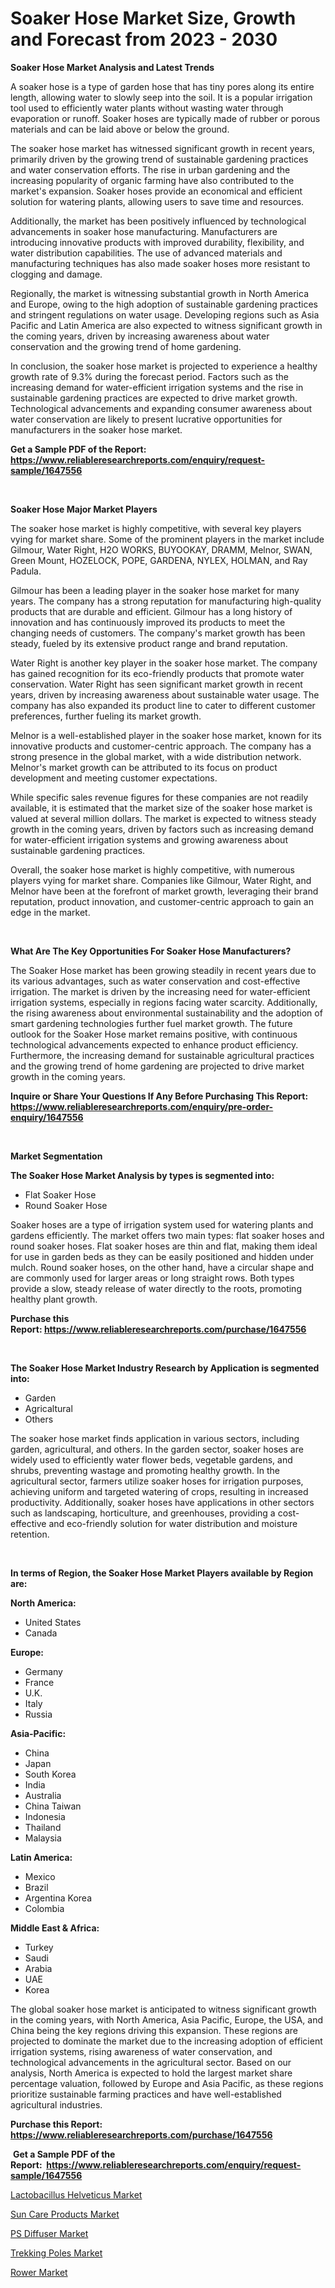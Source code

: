 <p><h1>Soaker Hose Market Size, Growth and Forecast from 2023 - 2030</h1></p><p><strong>Soaker Hose Market Analysis and Latest Trends</strong></p>
<p><p>A soaker hose is a type of garden hose that has tiny pores along its entire length, allowing water to slowly seep into the soil. It is a popular irrigation tool used to efficiently water plants without wasting water through evaporation or runoff. Soaker hoses are typically made of rubber or porous materials and can be laid above or below the ground.</p><p>The soaker hose market has witnessed significant growth in recent years, primarily driven by the growing trend of sustainable gardening practices and water conservation efforts. The rise in urban gardening and the increasing popularity of organic farming have also contributed to the market's expansion. Soaker hoses provide an economical and efficient solution for watering plants, allowing users to save time and resources.</p><p>Additionally, the market has been positively influenced by technological advancements in soaker hose manufacturing. Manufacturers are introducing innovative products with improved durability, flexibility, and water distribution capabilities. The use of advanced materials and manufacturing techniques has also made soaker hoses more resistant to clogging and damage.</p><p>Regionally, the market is witnessing substantial growth in North America and Europe, owing to the high adoption of sustainable gardening practices and stringent regulations on water usage. Developing regions such as Asia Pacific and Latin America are also expected to witness significant growth in the coming years, driven by increasing awareness about water conservation and the growing trend of home gardening.</p><p>In conclusion, the soaker hose market is projected to experience a healthy growth rate of 9.3% during the forecast period. Factors such as the increasing demand for water-efficient irrigation systems and the rise in sustainable gardening practices are expected to drive market growth. Technological advancements and expanding consumer awareness about water conservation are likely to present lucrative opportunities for manufacturers in the soaker hose market.</p></p>
<p><strong>Get a Sample PDF of the Report:&nbsp; <a href="https://www.reliableresearchreports.com/enquiry/request-sample/1647556">https://www.reliableresearchreports.com/enquiry/request-sample/1647556</a></strong></p>
<p>&nbsp;</p>
<p><strong>Soaker Hose Major Market Players</strong></p>
<p><p>The soaker hose market is highly competitive, with several key players vying for market share. Some of the prominent players in the market include Gilmour, Water Right, H2O WORKS, BUYOOKAY, DRAMM, Melnor, SWAN, Green Mount, HOZELOCK, POPE, GARDENA, NYLEX, HOLMAN, and Ray Padula.</p><p>Gilmour has been a leading player in the soaker hose market for many years. The company has a strong reputation for manufacturing high-quality products that are durable and efficient. Gilmour has a long history of innovation and has continuously improved its products to meet the changing needs of customers. The company's market growth has been steady, fueled by its extensive product range and brand reputation.</p><p>Water Right is another key player in the soaker hose market. The company has gained recognition for its eco-friendly products that promote water conservation. Water Right has seen significant market growth in recent years, driven by increasing awareness about sustainable water usage. The company has also expanded its product line to cater to different customer preferences, further fueling its market growth.</p><p>Melnor is a well-established player in the soaker hose market, known for its innovative products and customer-centric approach. The company has a strong presence in the global market, with a wide distribution network. Melnor's market growth can be attributed to its focus on product development and meeting customer expectations.</p><p>While specific sales revenue figures for these companies are not readily available, it is estimated that the market size of the soaker hose market is valued at several million dollars. The market is expected to witness steady growth in the coming years, driven by factors such as increasing demand for water-efficient irrigation systems and growing awareness about sustainable gardening practices.</p><p>Overall, the soaker hose market is highly competitive, with numerous players vying for market share. Companies like Gilmour, Water Right, and Melnor have been at the forefront of market growth, leveraging their brand reputation, product innovation, and customer-centric approach to gain an edge in the market.</p></p>
<p>&nbsp;</p>
<p><strong>What Are The Key Opportunities For Soaker Hose Manufacturers?</strong></p>
<p><p>The Soaker Hose market has been growing steadily in recent years due to its various advantages, such as water conservation and cost-effective irrigation. The market is driven by the increasing need for water-efficient irrigation systems, especially in regions facing water scarcity. Additionally, the rising awareness about environmental sustainability and the adoption of smart gardening technologies further fuel market growth. The future outlook for the Soaker Hose market remains positive, with continuous technological advancements expected to enhance product efficiency. Furthermore, the increasing demand for sustainable agricultural practices and the growing trend of home gardening are projected to drive market growth in the coming years.</p></p>
<p><strong>Inquire or Share Your Questions If Any Before Purchasing This Report: <a href="https://www.reliableresearchreports.com/enquiry/pre-order-enquiry/1647556">https://www.reliableresearchreports.com/enquiry/pre-order-enquiry/1647556</a></strong></p>
<p>&nbsp;</p>
<p><strong>Market Segmentation</strong></p>
<p><strong>The Soaker Hose Market Analysis by types is segmented into:</strong></p>
<p><ul><li>Flat Soaker Hose</li><li>Round Soaker Hose</li></ul></p>
<p><p>Soaker hoses are a type of irrigation system used for watering plants and gardens efficiently. The market offers two main types: flat soaker hoses and round soaker hoses. Flat soaker hoses are thin and flat, making them ideal for use in garden beds as they can be easily positioned and hidden under mulch. Round soaker hoses, on the other hand, have a circular shape and are commonly used for larger areas or long straight rows. Both types provide a slow, steady release of water directly to the roots, promoting healthy plant growth.</p></p>
<p><strong>Purchase this Report:&nbsp;<a href="https://www.reliableresearchreports.com/purchase/1647556">https://www.reliableresearchreports.com/purchase/1647556</a></strong></p>
<p>&nbsp;</p>
<p><strong>The Soaker Hose Market Industry Research by Application is segmented into:</strong></p>
<p><ul><li>Garden</li><li>Agricaltural</li><li>Others</li></ul></p>
<p><p>The soaker hose market finds application in various sectors, including garden, agricultural, and others. In the garden sector, soaker hoses are widely used to efficiently water flower beds, vegetable gardens, and shrubs, preventing wastage and promoting healthy growth. In the agricultural sector, farmers utilize soaker hoses for irrigation purposes, achieving uniform and targeted watering of crops, resulting in increased productivity. Additionally, soaker hoses have applications in other sectors such as landscaping, horticulture, and greenhouses, providing a cost-effective and eco-friendly solution for water distribution and moisture retention.</p></p>
<p>&nbsp;</p>
<p><strong>In terms of Region, the Soaker Hose Market Players available by Region are:</strong></p>
<p>
    <p> <strong> North America: </strong>
        <ul>
            <li>United States</li>
            <li>Canada</li>
        </ul>
        </p> 
    <p> <strong> Europe: </strong>
        <ul>
            <li>Germany</li>
            <li>France</li>
            <li>U.K.</li>
            <li>Italy</li>
            <li>Russia</li>
        </ul>
        </p> 
    <p> <strong> Asia-Pacific: </strong>
        <ul>
            <li>China</li>
            <li>Japan</li>
            <li>South Korea</li>
            <li>India</li>
            <li>Australia</li>
            <li>China Taiwan</li>
            <li>Indonesia</li>
            <li>Thailand</li>
            <li>Malaysia</li>
        </ul>
        </p> 
    <p> <strong> Latin America: </strong>
        <ul>
            <li>Mexico</li>
            <li>Brazil</li>
            <li>Argentina Korea</li>
            <li>Colombia</li>
        </ul>
        </p> 
    <p> <strong> Middle East & Africa: </strong>
        <ul>
            <li>Turkey</li>
            <li>Saudi</li>
            <li>Arabia</li>
            <li>UAE</li>
            <li>Korea</li>
        </ul>
    </p>
    </p>
<p><p>The global soaker hose market is anticipated to witness significant growth in the coming years, with North America, Asia Pacific, Europe, the USA, and China being the key regions driving this expansion. These regions are projected to dominate the market due to the increasing adoption of efficient irrigation systems, rising awareness of water conservation, and technological advancements in the agricultural sector. Based on our analysis, North America is expected to hold the largest market share percentage valuation, followed by Europe and Asia Pacific, as these regions prioritize sustainable farming practices and have well-established agricultural industries.</p></p>
<p><strong>Purchase this Report: <a href="https://www.reliableresearchreports.com/purchase/1647556">https://www.reliableresearchreports.com/purchase/1647556</a></strong></p>
<p>&nbsp;<strong>Get a Sample PDF of the Report:&nbsp;&nbsp;<a href="https://www.reliableresearchreports.com/enquiry/request-sample/1647556">https://www.reliableresearchreports.com/enquiry/request-sample/1647556</a></strong></p>
<p><strong></strong></p>
<p><p><a href="https://github.com/GroverBarry/Market-Research-Report-List-2/blob/main/lactobacillus-helveticus-market.md">Lactobacillus Helveticus Market</a></p><p><a href="https://www.linkedin.com/pulse/sun-care-products-market-challenges-opportunities-growth-liboe/">Sun Care Products Market</a></p><p><a href="https://github.com/RickHolmes3/Market-Research-Report-List-2/blob/main/ps-diffuser-market.md">PS Diffuser Market</a></p><p><a href="https://www.linkedin.com/pulse/trekking-poles-market-research-report-unlocks-analysis-qfvme/">Trekking Poles Market</a></p><p><a href="https://www.linkedin.com/pulse/rower-market-research-report-provides-thorough-industry-gxmue/">Rower Market</a></p></p>